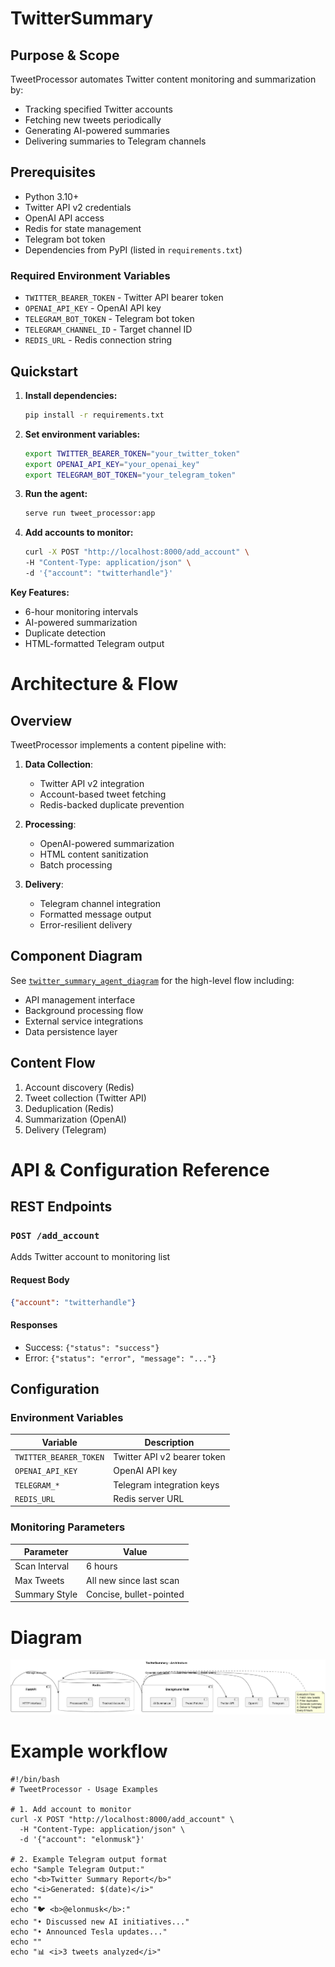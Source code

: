# TwitterSummary

## Purpose & Scope
TweetProcessor automates Twitter content monitoring and summarization by:
- Tracking specified Twitter accounts
- Fetching new tweets periodically
- Generating AI-powered summaries
- Delivering summaries to Telegram channels

## Prerequisites
- Python 3.10+
- Twitter API v2 credentials
- OpenAI API access
- Redis for state management
- Telegram bot token
- Dependencies from PyPI (listed in `requirements.txt`)

### Required Environment Variables
- `TWITTER_BEARER_TOKEN` - Twitter API bearer token
- `OPENAI_API_KEY` - OpenAI API key
- `TELEGRAM_BOT_TOKEN` - Telegram bot token
- `TELEGRAM_CHANNEL_ID` - Target channel ID
- `REDIS_URL` - Redis connection string

## Quickstart
1. **Install dependencies:**
   ```bash
   pip install -r requirements.txt
   ```

2. **Set environment variables:**
   ```bash
   export TWITTER_BEARER_TOKEN="your_twitter_token"
   export OPENAI_API_KEY="your_openai_key"
   export TELEGRAM_BOT_TOKEN="your_telegram_token"
   ```

3. **Run the agent:**
   ```bash
   serve run tweet_processor:app
   ```

4. **Add accounts to monitor:**
   ```bash
   curl -X POST "http://localhost:8000/add_account" \
   -H "Content-Type: application/json" \
   -d '{"account": "twitterhandle"}'
   ```

**Key Features:**
- 6-hour monitoring intervals
- AI-powered summarization
- Duplicate detection
- HTML-formatted Telegram output

# Architecture & Flow

## Overview
TweetProcessor implements a content pipeline with:

1. **Data Collection**:
   - Twitter API v2 integration
   - Account-based tweet fetching
   - Redis-backed duplicate prevention

2. **Processing**:
   - OpenAI-powered summarization
   - HTML content sanitization
   - Batch processing

3. **Delivery**:
   - Telegram channel integration
   - Formatted message output
   - Error-resilient delivery

## Component Diagram
See [`twitter_summary_agent_diagram`](./images/diagrams/twitter_summary_agent.png) for the high-level flow including:
- API management interface
- Background processing flow
- External service integrations
- Data persistence layer

## Content Flow
1. Account discovery (Redis)
2. Tweet collection (Twitter API)
3. Deduplication (Redis)
4. Summarization (OpenAI)
5. Delivery (Telegram)

# API & Configuration Reference

## REST Endpoints

### `POST /add_account`
Adds Twitter account to monitoring list

#### Request Body
```json
{"account": "twitterhandle"}
```

#### Responses
- Success: `{"status": "success"}`
- Error: `{"status": "error", "message": "..."}`

## Configuration

### Environment Variables
| Variable | Description |
|----------|-------------|
| `TWITTER_BEARER_TOKEN` | Twitter API v2 bearer token |
| `OPENAI_API_KEY` | OpenAI API key |
| `TELEGRAM_*` | Telegram integration keys |
| `REDIS_URL` | Redis server URL |

### Monitoring Parameters
| Parameter | Value |
|-----------|-------|
| Scan Interval | 6 hours |
| Max Tweets | All new since last scan |
| Summary Style | Concise, bullet-pointed |

# Diagram

![twitter_summary_agent.png](images/diagrams/twitter_summary_agent.png)

# Example workflow

```
#!/bin/bash
# TweetProcessor - Usage Examples

# 1. Add account to monitor
curl -X POST "http://localhost:8000/add_account" \
  -H "Content-Type: application/json" \
  -d '{"account": "elonmusk"}'

# 2. Example Telegram output format
echo "Sample Telegram Output:"
echo "<b>Twitter Summary Report</b>"
echo "<i>Generated: $(date)</i>"
echo ""
echo "🐦 <b>@elonmusk</b>:"
echo "• Discussed new AI initiatives..."
echo "• Announced Tesla updates..."
echo ""
echo "📊 <i>3 tweets analyzed</i>"
```